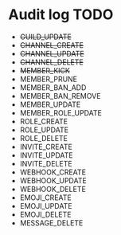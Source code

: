 #   Audit log TODO
- ~~GUILD_UPDATE~~
- ~~CHANNEL_CREATE~~
- ~~CHANNEL_UPDATE~~
- ~~CHANNEL_DELETE~~
- ~~MEMBER_KICK~~
- MEMBER_PRUNE
- MEMBER_BAN_ADD
- MEMBER_BAN_REMOVE
- MEMBER_UPDATE
- MEMBER_ROLE_UPDATE
- ROLE_CREATE
- ROLE_UPDATE
- ROLE_DELETE
- INVITE_CREATE
- INVITE_UPDATE
- INVITE_DELETE
- WEBHOOK_CREATE
- WEBHOOK_UPDATE
- WEBHOOK_DELETE
- EMOJI_CREATE
- EMOJI_UPDATE
- EMOJI_DELETE
- MESSAGE_DELETE